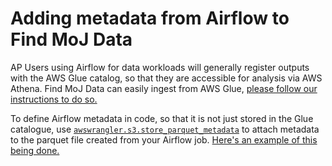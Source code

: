 # Adding metadata from Airflow to Find MoJ Data

AP Users using Airflow for data workloads will generally register outputs with the AWS Glue catalog, so that they are accessible for analysis via AWS Athena. Find MoJ Data can easily ingest from AWS Glue, [please follow our instructions to do so.](./glue-registration.md)

To define Airflow metadata in code, so that it is not just stored in the Glue catalogue, use [`awswrangler.s3.store_parquet_metadata`](https://aws-sdk-pandas.readthedocs.io/en/stable/stubs/awswrangler.s3.store_parquet_metadata.html) to attach metadata to the parquet file created from your Airflow job. [Here's an example of this being done.](https://github.com/moj-analytical-services/data_linking/blob/473e015227112a39bb71a786fa7ba9ec6550fe4c/06_products/internal/journey/mh-cx/job.py)
